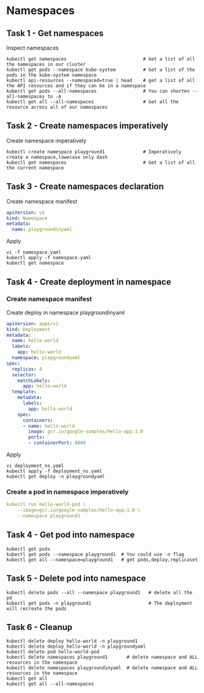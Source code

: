 # Namespaces

## Task 1 - Get namespaces

Inspect namespaces

```
kubectl get namespaces                            # Get a list of all the namespaces in our cluster
kubectl get pods --namespace kube-system          # Get a list of the pods in the kube-system namespace
kubectl api-resources --namespaced=true | head    # get a list of all the API resources and if they can be in a namespace
kubectl get pods --all-namespaces                 # You can shorten --all-namespaces to -A
kubectl get all --all-namespaces                  # Get all the resource across all of our namespaces
```

## Task 2 - Create namespaces imperatively 

Create namespace imperatively 

```
kubectl create namespace playground1              # Imperatively create a namespace,lowecase only dash
kubectl get namespaces                            # Get a list of all the current namespace
```

## Task 3 - Create namespaces declaration

Create namespace manifest

```yaml
apiVersion: v1
kind: Namespace
metadata:
  name: playgroundinyaml
```

Apply

```
vi -f namespace.yaml
kubectl apply -f namespace.yaml
kubectl get namespace
```

## Task 4 - Create deployment in namespace

### Create namespace manifest

Create deploy in namespace playgroundinyaml

```yaml
apiVersion: apps/v1
kind: Deployment
metadata:
  name: hello-world
  labels:
    app: hello-world
  namespace: playgroundyaml
spec:
  replicas: 4
  selector:
    matchLabels:
      app: hello-world
  template:
    metadata:
      labels:
        app: hello-world
    spec:
      containers:
      - name: hello-world
        image: gcr.io/google-samples/hello-app:1.0
        ports:
        - containerPort: 8080
```

Apply

```
vi deployment_ns.yaml
kubectl apply -f deployment_ns.yaml
kubectl get deploy -n playgroundyaml
```

### Create a pod in namespace imperatively

```yaml
kubectl run hello-world-pod \
    --image=gcr.io/google-samples/hello-app:1.0 \
    --namespace playground1
```

## Task 4 - Get pod into namespace

```
kubectl get pods
kubectl get pods --namespace playground1  # You could use -n flag
kubectl get all --namespace=playground1   # get pods,deploy,replicaset
```

## Task 5 - Delete pod into namespace

```
kubectl delete pods --all --namespace playground1   # delete all the pd
kubectl get pods -n playground1                     # The deployment will recreate the pods
```

## Task 6 - Cleanup

```
kubectl delete deploy hello-world -n playground1
kubectl delete deploy hello-world -n playgroundyaml
kubectl delete pod hello-world-pod
kubectl delete namespaces playground1       # delete namespace and ALL resources in the namespace
kubectl delete namespaces playgroundinyaml  # delete namespace and ALL resources in the namespace
kubectl get all
kubectl get all --all-namespaces
```


